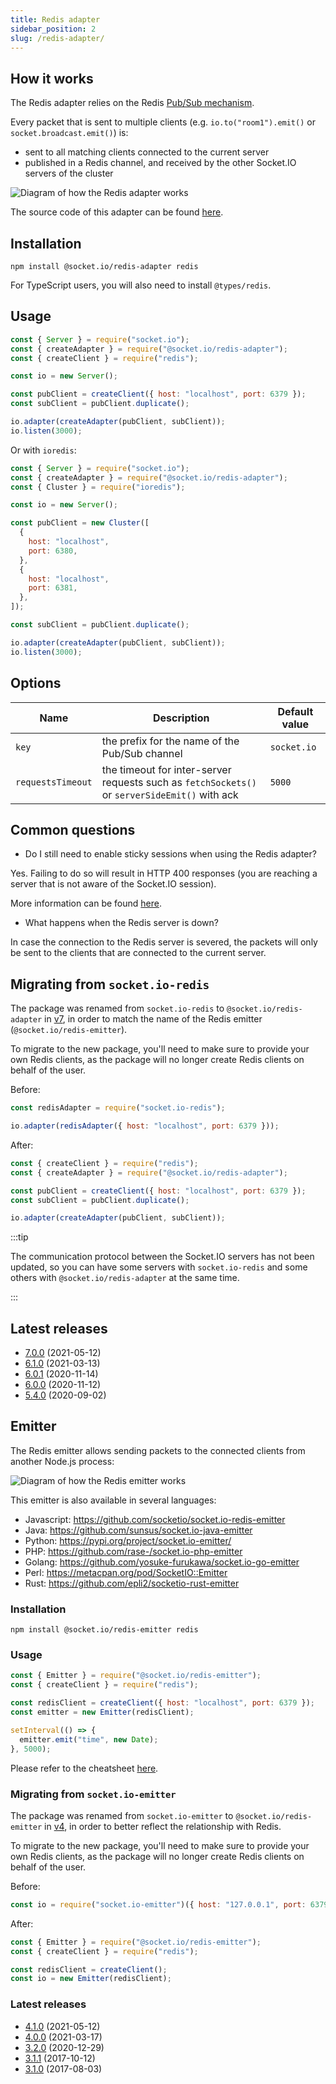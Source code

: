 ```yaml
---
title: Redis adapter
sidebar_position: 2
slug: /redis-adapter/
---
```


## How it works

The Redis adapter relies on the Redis [Pub/Sub mechanism](https://redis.io/topics/pubsub).

Every packet that is sent to multiple clients (e.g. `io.to("room1").emit()` or `socket.broadcast.emit()`) is:

- sent to all matching clients connected to the current server
- published in a Redis channel, and received by the other Socket.IO servers of the cluster

![Diagram of how the Redis adapter works](/images/broadcasting-redis.png)

The source code of this adapter can be found [here](https://github.com/socketio/socket.io-redis-adapter).

## Installation

```
npm install @socket.io/redis-adapter redis
```

For TypeScript users, you will also need to install `@types/redis`.

## Usage

```js
const { Server } = require("socket.io");
const { createAdapter } = require("@socket.io/redis-adapter");
const { createClient } = require("redis");

const io = new Server();

const pubClient = createClient({ host: "localhost", port: 6379 });
const subClient = pubClient.duplicate();

io.adapter(createAdapter(pubClient, subClient));
io.listen(3000);
```

Or with `ioredis`:

```js
const { Server } = require("socket.io");
const { createAdapter } = require("@socket.io/redis-adapter");
const { Cluster } = require("ioredis");

const io = new Server();

const pubClient = new Cluster([
  {
    host: "localhost",
    port: 6380,
  },
  {
    host: "localhost",
    port: 6381,
  },
]);

const subClient = pubClient.duplicate();

io.adapter(createAdapter(pubClient, subClient));
io.listen(3000);
```

## Options

| Name | Description | Default value |
| ---- | ----------- | ------------- |
| `key` | the prefix for the name of the Pub/Sub channel | `socket.io` |
| `requestsTimeout` | the timeout for inter-server requests such as `fetchSockets()` or `serverSideEmit()` with ack | `5000` |

## Common questions

- Do I still need to enable sticky sessions when using the Redis adapter?

Yes. Failing to do so will result in HTTP 400 responses (you are reaching a server that is not aware of the Socket.IO session).

More information can be found [here](../02-Server/using-multiple-nodes.md#why-is-sticky-session-required).

- What happens when the Redis server is down?

In case the connection to the Redis server is severed, the packets will only be sent to the clients that are connected to the current server.

## Migrating from `socket.io-redis`

The package was renamed from `socket.io-redis` to `@socket.io/redis-adapter` in [v7](https://github.com/socketio/socket.io-redis-adapter/releases/tag/7.0.0), in order to match the name of the Redis emitter (`@socket.io/redis-emitter`).

To migrate to the new package, you'll need to make sure to provide your own Redis clients, as the package will no longer create Redis clients on behalf of the user.

Before:

```js
const redisAdapter = require("socket.io-redis");

io.adapter(redisAdapter({ host: "localhost", port: 6379 }));
```

After:

```js
const { createClient } = require("redis");
const { createAdapter } = require("@socket.io/redis-adapter");

const pubClient = createClient({ host: "localhost", port: 6379 });
const subClient = pubClient.duplicate();

io.adapter(createAdapter(pubClient, subClient));
```

:::tip

The communication protocol between the Socket.IO servers has not been updated, so you can have some servers with `socket.io-redis` and some others with `@socket.io/redis-adapter` at the same time.

:::

## Latest releases

- [7.0.0](https://github.com/socketio/socket.io-redis-adapter/releases/tag/7.0.0) (2021-05-12)
- [6.1.0](https://github.com/socketio/socket.io-redis-adapter/releases/tag/6.1.0) (2021-03-13)
- [6.0.1](https://github.com/socketio/socket.io-redis-adapter/releases/tag/6.0.1) (2020-11-14)
- [6.0.0](https://github.com/socketio/socket.io-redis-adapter/releases/tag/6.0.0) (2020-11-12)
- [5.4.0](https://github.com/socketio/socket.io-redis-adapter/releases/tag/5.4.0) (2020-09-02)

## Emitter

The Redis emitter allows sending packets to the connected clients from another Node.js process:

![Diagram of how the Redis emitter works](/images/redis-emitter.png)

This emitter is also available in several languages:

- Javascript: https://github.com/socketio/socket.io-redis-emitter
- Java: https://github.com/sunsus/socket.io-java-emitter
- Python: https://pypi.org/project/socket.io-emitter/
- PHP: https://github.com/rase-/socket.io-php-emitter
- Golang: https://github.com/yosuke-furukawa/socket.io-go-emitter
- Perl: https://metacpan.org/pod/SocketIO::Emitter
- Rust: https://github.com/epli2/socketio-rust-emitter

### Installation

```
npm install @socket.io/redis-emitter redis
```

### Usage

```js
const { Emitter } = require("@socket.io/redis-emitter");
const { createClient } = require("redis");

const redisClient = createClient({ host: "localhost", port: 6379 });
const emitter = new Emitter(redisClient);

setInterval(() => {
  emitter.emit("time", new Date);
}, 5000);
```

Please refer to the cheatsheet [here](adapter.md#emitter-cheatsheet).

### Migrating from `socket.io-emitter`

The package was renamed from `socket.io-emitter` to `@socket.io/redis-emitter` in [v4](https://github.com/socketio/socket.io-redis-emitter/releases/tag/4.0.0), in order to better reflect the relationship with Redis.

To migrate to the new package, you'll need to make sure to provide your own Redis clients, as the package will no longer create Redis clients on behalf of the user.

Before:

```js
const io = require("socket.io-emitter")({ host: "127.0.0.1", port: 6379 });
```

After:

```js
const { Emitter } = require("@socket.io/redis-emitter");
const { createClient } = require("redis");

const redisClient = createClient();
const io = new Emitter(redisClient);
```

### Latest releases

- [4.1.0](https://github.com/socketio/socket.io-redis-emitter/releases/4.1.0) (2021-05-12)
- [4.0.0](https://github.com/socketio/socket.io-redis-emitter/releases/4.0.0) (2021-03-17)
- [3.2.0](https://github.com/socketio/socket.io-redis-emitter/releases/3.2.0) (2020-12-29)
- [3.1.1](https://github.com/socketio/socket.io-redis-emitter/releases/3.1.1) (2017-10-12)
- [3.1.0](https://github.com/socketio/socket.io-redis-emitter/releases/3.1.0) (2017-08-03)
